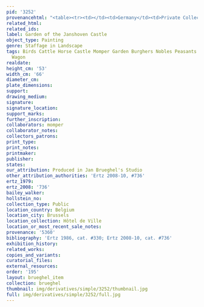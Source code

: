 ```yaml
---
pid: '3252'
provenancehtml: "<table><tr><td></td><td>Germany</td><td>Private Collection</td></tr></table>"
related_html:
related_ids:
label: Garden of the Janshoven Castle
object_type: Painting
genre: Staffage in Landscape
tags: Birds Cattle Horse Castle Momper Garden Burghers Nobles Peasants Landscape Boat
  Wagon
realdate:
height_cm: '53'
width_cm: '66'
diameter_cm:
plate_dimensions:
support:
drawing_medium:
signature:
signature_location:
support_marks:
further_inscription:
collaborators: momper
collaborator_notes:
collectors_patrons:
print_type:
print_notes:
printmaker:
publisher:
states:
our_attribution: Produced in Jan Brueghel's Studio
other_attribution_authorities: 'Ertz 2008-10, #736'
ertz_1979:
ertz_2008: '736'
bailey_walker:
hollstein_no:
collection_type: Public
location_country: Belgium
location_city: Brussels
location_collection: Hôtel de Ville
location_or_most_recent_sale_notes:
provenance: '5360'
bibliography: 'Ertz 1986, cat. #330; Ertz 2008-10, cat. #736'
exhibition_history:
related_works:
copies_and_variants:
curatorial_files:
external_resources:
order: '195'
layout: brueghel_item
collection: brueghel
thumbnail: img/derivatives/simple/3252/thumbnail.jpg
full: img/derivatives/simple/3252/full.jpg
---
```

